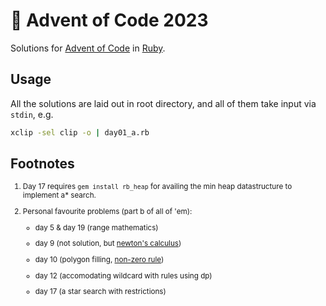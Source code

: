 # 🎄 Advent of Code 2023

Solutions for [Advent of Code](https://adventofcode.com/) in [Ruby](https://www.ruby-lang.org/).

## Usage

All the solutions are laid out in root directory, and all of them take input via `stdin`, e.g.

```bash
xclip -sel clip -o | day01_a.rb
```

## Footnotes

<sub>

1. Day 17 requires `gem install rb_heap` for availing the min heap datastructure to implement a* search.

2. Personal favourite problems (part b of all of 'em):

    - day 5 & day 19 (range mathematics)

    - day 9 (not solution, but [newton's calculus](https://www.youtube.com/watch?v=4AuV93LOPcE))

    - day 10 (polygon filling, [non-zero rule](https://en.wikipedia.org/wiki/Nonzero-rule))

    - day 12 (accomodating wildcard with rules using dp)

    - day 17 (a star search with restrictions)

</sub>

